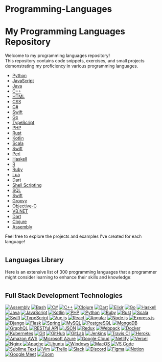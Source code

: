 # Programming-Languages
# My Programming Languages Repository

Welcome to my programming languages repository! <br>This repository contains code snippets, exercises, and small projects demonstrating my proficiency in various programming languages.

- [Python](https://github.com/Eduardoreisboattini/GitHub_PROJECT/tree/main/%2328%20Python)
- [JavaScript](https://github.com/Eduardoreisboattini/GitHub_PROJECT/tree/main/%2320%20JavaScript)
- [Java](https://github.com/Eduardoreisboattini/GitHub_PROJECT/tree/main/%2325%20Java)
- [C++](https://github.com/Eduardoreisboattini/GitHub_PROJECT/tree/main/%2326%20C%2B%2B)
- [HTML](https://github.com/Eduardoreisboattini/GitHub_PROJECT/tree/main/%2318%20HTML)
- [CSS](https://github.com/Eduardoreisboattini/GitHub_PROJECT/tree/main/%2319%20CSS)
- [C#](https://github.com/Eduardoreisboattini/GitHub_PROJECT/tree/main/%2327%20C%23)
- [Swift](https://github.com/Eduardoreisboattini/programming-languages/tree/main/Swift)
- [Go](https://github.com/Eduardoreisboattini/programming-languages/tree/main/Go)
- [TypeScript](https://github.com/Eduardoreisboattini/programming-languages/tree/main/TypeScript)
- [PHP](https://github.com/Eduardoreisboattini/programming-languages/tree/main/PHP)
- [Rust](https://github.com/Eduardoreisboattini/programming-languages/tree/main/Rust)
- [Kotlin](https://github.com/Eduardoreisboattini/programming-languages/tree/main/Kotlin)
- [Scala](https://github.com/Eduardoreisboattini/programming-languages/tree/main/Scala)
- [Swift](https://github.com/Eduardoreisboattini/programming-languages/tree/main/Swift)
- [Perl](https://github.com/Eduardoreisboattini/programming-languages/tree/main/Perl)
- [Haskell](https://github.com/Eduardoreisboattini/programming-languages/tree/main/Haskell)
- [R](https://github.com/Eduardoreisboattini/programming-languages/tree/main/R)
- [Ruby](https://github.com/Eduardoreisboattini/GitHub_PROJECT/tree/main/%2351%20Ruby)
- [Lua](https://github.com/Eduardoreisboattini/programming-languages/tree/main/Lua)
- [Dart](https://github.com/Eduardoreisboattini/programming-languages/tree/main/Dart)
- [Shell Scripting](https://github.com/Eduardoreisboattini/programming-languages/tree/main/Shell-Scripting)
- [SQL](https://github.com/Eduardoreisboattini/programming-languages/tree/main/SQL)
- [Swift](https://github.com/Eduardoreisboattini/programming-languages/tree/main/Swift)
- [Groovy](https://github.com/Eduardoreisboattini/programming-languages/tree/main/Groovy)
- [Objective-C](https://github.com/Eduardoreisboattini/programming-languages/tree/main/Objective-C)
- [VB.NET](https://github.com/Eduardoreisboattini/programming-languages/tree/main/VB.NET)
- [Dart](https://github.com/Eduardoreisboattini/programming-languages/tree/main/Dart)
- [Clojure](https://github.com/Eduardoreisboattini/programming-languages/tree/main/Clojure)
- [Assembly](https://github.com/Eduardoreisboattini/programming-languages/tree/main/Assembly)

Feel free to explore the projects and examples I've created for each language!

#
## Languages Library
Here is an extensive list of 300 programming languages that a programmer might consider learning to enhance their skills and knowledge:

#
## Full Stack Development Technologies

[![Assembly](https://img.shields.io/badge/assembly-%23F36223.svg?style=for-the-badge&logo=assembly&logoColor=white)](https://en.wikipedia.org/wiki/Assembly_language)
[![Bash](https://img.shields.io/badge/bash-%234EAA25.svg?style=for-the-badge&logo=bash&logoColor=white)](https://www.gnu.org/software/bash/)
[![C#](https://img.shields.io/badge/csharp-%23239120.svg?style=for-the-badge&logo=c-sharp&logoColor=white)](https://docs.microsoft.com/en-us/dotnet/csharp/)
[![C++](https://img.shields.io/badge/cpp-%2300599C.svg?style=for-the-badge&logo=c%2B%2B&logoColor=white)](https://isocpp.org/)
[![Clojure](https://img.shields.io/badge/clojure-%23854D27.svg?style=for-the-badge&logo=clojure&logoColor=white)](https://clojure.org/)
[![Dart](https://img.shields.io/badge/dart-%230175C2.svg?style=for-the-badge&logo=dart&logoColor=white)](https://dart.dev/)
[![Elixir](https://img.shields.io/badge/elixir-%234B275F.svg?style=for-the-badge&logo=elixir&logoColor=white)](https://elixir-lang.org/)
[![Go](https://img.shields.io/badge/go-%2300ADD8.svg?style=for-the-badge&logo=go&logoColor=white)](https://golang.org/)
[![Haskell](https://img.shields.io/badge/haskell-%235D4F85.svg?style=for-the-badge&logo=haskell&logoColor=white)](https://www.haskell.org/)
[![Java](https://img.shields.io/badge/java-%23E11E27.svg?style=for-the-badge&logo=java&logoColor=white)](https://www.java.com/)
[![JavaScript](https://img.shields.io/badge/javascript-%23F7DF1E.svg?style=for-the-badge&logo=javascript&logoColor=black)](https://developer.mozilla.org/en-US/docs/Web/JavaScript)
[![Kotlin](https://img.shields.io/badge/kotlin-%230095D5.svg?style=for-the-badge&logo=kotlin&logoColor=white)](https://kotlinlang.org/)
[![PHP](https://img.shields.io/badge/php-%23777BB4.svg?style=for-the-badge&logo=php&logoColor=white)](https://www.php.net/)
[![Python](https://img.shields.io/badge/python-%233776AB.svg?style=for-the-badge&logo=python&logoColor=white)](https://www.python.org/)
[![Ruby](https://img.shields.io/badge/ruby-%23CC342D.svg?style=for-the-badge&logo=ruby&logoColor=white)](https://www.ruby-lang.org/)
[![Rust](https://img.shields.io/badge/rust-%23000000.svg?style=for-the-badge&logo=rust&logoColor=white)](https://www.rust-lang.org/)
[![Scala](https://img.shields.io/badge/scala-%23DC322F.svg?style=for-the-badge&logo=scala&logoColor=white)](https://www.scala-lang.org/)
[![Swift](https://img.shields.io/badge/swift-%23FA7343.svg?style=for-the-badge&logo=swift&logoColor=white)](https://swift.org/)
[![TypeScript](https://img.shields.io/badge/typescript-%233178C6.svg?style=for-the-badge&logo=typescript&logoColor=white)](https://www.typescriptlang.org/)
[![Vue.js](https://img.shields.io/badge/vue.js-%234FC08D.svg?style=for-the-badge&logo=vue.js&logoColor=white)](https://vuejs.org/)
[![React](https://img.shields.io/badge/react-%2361DAFB.svg?style=for-the-badge&logo=react&logoColor=black)](https://reactjs.org/)
[![Angular](https://img.shields.io/badge/angular-%23DD0031.svg?style=for-the-badge&logo=angular&logoColor=white)](https://angular.io/)
[![Node.js](https://img.shields.io/badge/node.js-%23339933.svg?style=for-the-badge&logo=node.js&logoColor=white)](https://nodejs.org/)
[![Express.js](https://img.shields.io/badge/express.js-%23000000.svg?style=for-the-badge&logo=express&logoColor=white)](https://expressjs.com/)
[![Django](https://img.shields.io/badge/django-%23092E20.svg?style=for-the-badge&logo=django&logoColor=white)](https://www.djangoproject.com/)
[![Flask](https://img.shields.io/badge/flask-%23000.svg?style=for-the-badge&logo=flask&logoColor=white)](https://flask.palletsprojects.com/)
[![Spring](https://img.shields.io/badge/spring-%236DB33F.svg?style=for-the-badge&logo=spring&logoColor=white)](https://spring.io/)
[![MySQL](https://img.shields.io/badge/mysql-%234479A1.svg?style=for-the-badge&logo=mysql&logoColor=white)](https://www.mysql.com/)
[![PostgreSQL](https://img.shields.io/badge/postgresql-%23336791.svg?style=for-the-badge&logo=postgresql&logoColor=white)](https://www.postgresql.org/)
[![MongoDB](https://img.shields.io/badge/mongodb-%2347A248.svg?style=for-the-badge&logo=mongodb&logoColor=white)](https://www.mongodb.com/)
[![GraphQL](https://img.shields.io/badge/graphql-%23E434AA.svg?style=for-the-badge&logo=graphql&logoColor=white)](https://graphql.org/)
[![RESTful API](https://img.shields.io/badge/restful%20api-%23000000.svg?style=for-the-badge&logo=api&logoColor=white)](https://www.redhat.com/en/topics/api/what-is-a-rest-api)
[![JSON](https://img.shields.io/badge/json-%23000000.svg?style=for-the-badge&logo=json&logoColor=white)](https://www.json.org/)
[![Redux](https://img.shields.io/badge/redux-%23764ABC.svg?style=for-the-badge&logo=redux&logoColor=white)](https://redux.js.org/)
[![Webpack](https://img.shields.io/badge/webpack-%238DD6F9.svg?style=for-the-badge&logo=webpack&logoColor=black)](https://webpack.js.org/)
[![Docker](https://img.shields.io/badge/docker-%232496ED.svg?style=for-the-badge&logo=docker&logoColor=white)](https://www.docker.com/)
[![Kubernetes](https://img.shields.io/badge/kubernetes-%23326CE5.svg?style=for-the-badge&logo=kubernetes&logoColor=white)](https://kubernetes.io/)
[![Git](https://img.shields.io/badge/git-%23F05032.svg?style=for-the-badge&logo=git&logoColor=white)](https://git-scm.com/)
[![GitHub](https://img.shields.io/badge/github-%23121011.svg?style=for-the-badge&logo=github&logoColor=white)](https://github.com/)
[![GitLab](https://img.shields.io/badge/gitlab-%23FCA121.svg?style=for-the-badge&logo=gitlab&logoColor=white)](https://gitlab.com/)
[![Jenkins](https://img.shields.io/badge/jenkins-%23D24939.svg?style=for-the-badge&logo=jenkins&logoColor=white)](https://www.jenkins.io/)
[![Travis CI](https://img.shields.io/badge/travis%20ci-%233EAAAF.svg?style=for-the-badge&logo=travisci&logoColor=white)](https://travis-ci.org/)
[![Heroku](https://img.shields.io/badge/heroku-%234A154B.svg?style=for-the-badge&logo=heroku&logoColor=white)](https://www.heroku.com/)
[![Amazon AWS](https://img.shields.io/badge/amazon%20aws-%23232F3E.svg?style=for-the-badge&logo=amazonaws&logoColor=white)](https://aws.amazon.com/)
[![Microsoft Azure](https://img.shields.io/badge/microsoft%20azure-%230078D4.svg?style=for-the-badge&logo=microsoftazure&logoColor=white)](https://azure.microsoft.com/)
[![Google Cloud](https://img.shields.io/badge/google%20cloud-%234285F4.svg?style=for-the-badge&logo=googlecloud&logoColor=white)](https://cloud.google.com/)
[![Netlify](https://img.shields.io/badge/netlify-%23000000.svg?style=for-the-badge&logo=netlify&logoColor=white)](https://www.netlify.com/)
[![Vercel](https://img.shields.io/badge/vercel-%23000000.svg?style=for-the-badge&logo=vercel&logoColor=white)](https://vercel.com/)
[![Nginx](https://img.shields.io/badge/nginx-%23009639.svg?style=for-the-badge&logo=nginx&logoColor=white)](https://www.nginx.com/)
[![Apache](https://img.shields.io/badge/apache-%23D22128.svg?style=for-the-badge&logo=apache&logoColor=white)](https://httpd.apache.org/)
[![Ubuntu](https://img.shields.io/badge/ubuntu-%23E95420.svg?style=for-the-badge&logo=ubuntu&logoColor=white)](https://ubuntu.com/)
[![Windows](https://img.shields.io/badge/windows-%230078D6.svg?style=for-the-badge&logo=windows&logoColor=white)](https://www.microsoft.com/en-us/windows/)
[![MacOS](https://img.shields.io/badge/macos-%23999999.svg?style=for-the-badge&logo=apple&logoColor=white)](https://www.apple.com/macos/)
[![VS Code](https://img.shields.io/badge/vs%20code-%23007ACC.svg?style=for-the-badge&logo=visualstudiocode&logoColor=white)](https://code.visualstudio.com/)
[![Sublime Text](https://img.shields.io/badge/sublime%20text-%23575757.svg?style=for-the-badge&logo=sublimetext&logoColor=white)](https://www.sublimetext.com/)
[![Vim](https://img.shields.io/badge/vim-%2311AB00.svg?style=for-the-badge&logo=vim&logoColor=white)](https://www.vim.org/)
[![Trello](https://img.shields.io/badge/trello-%23026AA7.svg?style=for-the-badge&logo=trello&logoColor=white)](https://trello.com/)
[![Slack](https://img.shields.io/badge/slack-%234A154B.svg?style=for-the-badge&logo=slack&logoColor=white)](https://slack.com/)
[![Discord](https://img.shields.io/badge/discord-%237289DA.svg?style=for-the-badge&logo=discord&logoColor=white)](https://discord.com/)
[![Figma](https://img.shields.io/badge/figma-%23F24E1E.svg?style=for-the-badge&logo=figma&logoColor=white)](https://www.figma.com/)
[![Notion](https://img.shields.io/badge/notion-%23000000.svg?style=for-the-badge&logo=notion&logoColor=white)](https://www.notion.so/)
[![Google Meet](https://img.shields.io/badge/google%20meet-%234285F4.svg?style=for-the-badge&logo=googlemeet&logoColor=white)](https://meet.google.com/)
[![Zoom](https://img.shields.io/badge/zoom-%232D8CFF.svg?style=for-the-badge&logo=zoom&logoColor=white)](https://zoom.us/)



